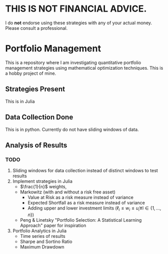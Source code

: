 # THIS IS NOT FINANCIAL ADVICE. 
I do **not** endorse using these strategies with any of your actual money. Please consult a professional.

# Portfolio Management

This is a repository where I am investigating quantitative portfolio management strategies using mathematical optimization techniques. This is a hobby project of mine.

## Strategies Present 
This is in Julia 
## Data Collection Done 
This is in python. Currently do not have sliding windows of data. 
## Analysis of Results 

### TODO

1. Sliding windows for data collection instead of distinct windows to test results 
2. Implement strategies in Julia 
     - $\frac{1}{n}$ weights, 
     - Markowitz (with and without a risk free asset)
        - Value at Risk as a risk measure instead of variance
        - Expected Shortfall as a risk measure instead of variance 
        - Adding upper and lower investment limits ($\ell_{i} \leq w_i \leq u_{i} \forall i \in \{1,\dots,n \}$)
    - Peng & Linetsky "Portfolio Selection: A Statistical Learning Approach" paper for inspiration 
3. Portfolio Analytics in Julia 
    - Time series of results 
    - Sharpe and Sortino Ratio
    - Maximum Drawdown 